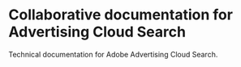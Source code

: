 # Collaborative documentation for Advertising Cloud Search

Technical documentation for Adobe Advertising Cloud Search.
